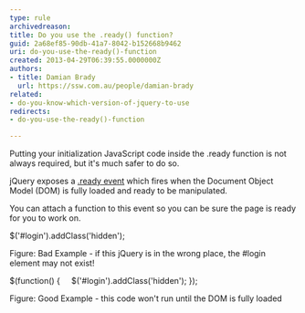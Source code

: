 ```yaml
---
type: rule
archivedreason: 
title: Do you use the .ready() function?
guid: 2a68ef85-90db-41a7-8042-b152668b9462
uri: do-you-use-the-ready()-function
created: 2013-04-29T06:39:55.0000000Z
authors:
- title: Damian Brady
  url: https://ssw.com.au/people/damian-brady
related:
- do-you-know-which-version-of-jquery-to-use
redirects:
- do-you-use-the-ready()-function

---
```


Putting your initialization JavaScript code inside the .ready function is not always required, but it's much safer to do so. 
<!--endintro-->

jQuery exposes a [.ready event](http&#58;//api.jquery.com/ready/) which fires when the Document Object Model (DOM) is fully loaded and ready to be manipulated.

You can attach a function to this event so you can be sure the page is ready for you to work on.

$('#login').addClass('hidden');

Figure: Bad Example - if this jQuery is in the wrong place, the #login element may not exist!

$(function() {
    $('#login').addClass('hidden');
});

Figure: Good Example - this code won't run until the DOM is fully loaded
